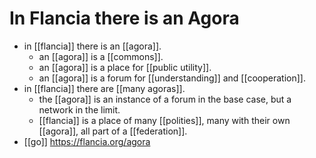 # In Flancia there is an Agora

- in [[flancia]] there is an [[agora]].
  - an [[agora]] is a [[commons]].
  - an [[agora]] is a place for [[public utility]].
  - an [[agora]] is a forum for [[understanding]] and [[cooperation]].
- in [[flancia]] there are [[many agoras]].
  - the [[agora]] is an instance of a forum in the base case, but a network in the limit.
  - [[flancia]] is a place of many [[polities]], many with their own [[agora]], all part of a [[federation]].
- [[go]] https://flancia.org/agora



